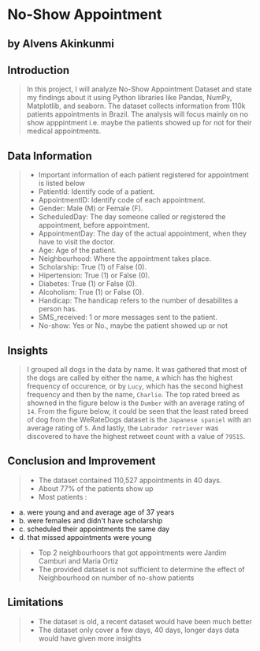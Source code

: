 # No-Show Appointment
## by Alvens Akinkunmi


## Introduction
>In this project, I will analyze No-Show Appointment Dataset and state my findings about it using Python libraries like Pandas, NumPy, Matplotlib, and seaborn. The dataset collects information from 110k patients appointments in Brazil. The analysis will focus mainly on no show apppintment i.e. maybe the patients showed up for not for their medical appointments.

##  Data Information
> - Important information of each patient registered for appointment is listed below
> - PatientId: Identify code of a patient.
> - AppointmentID: Identify code of each appointment.
> - Gender: Male (M) or Female (F).
> - ScheduledDay: The day someone called or registered the appointment, before appointment.
> - AppointmentDay: The day of the actual appointment, when they have to visit the doctor.
> - Age: Age of the patient.
> - Neighbourhood: Where the appointment takes place.
> - Scholarship: True (1) of False (0).
> - Hipertension: True (1) or False (0).
> - Diabetes: True (1) or False (0).
> - Alcoholism: True (1) or False (0).
> - Handicap: The handicap refers to the number of desabilites a person has. 
> - SMS_received: 1 or more messages sent to the patient.
> - No-show: Yes or No., maybe the patient showed up or not

## Insights
> I grouped all dogs in the data by name. It was gathered that most of the dogs are called by either the name, `A` which has the highest frequency of occurence, or by `Lucy`, which has the second highest frequency  and then by the name, `Charlie`.
The top rated breed as showned in the figure below is the `Dumber` with an average rating of `14`.
From the figure below, it could be seen that the least rated breed of dog from the WeRateDogs dataset is the `Japanese spaniel` with an average rating of `5`.
And lastly, the `Labrador retriever` was discovered to have the highest retweet count with a value of `79515`.

## Conclusion and Improvement
> - The dataset contained 110,527 appointments in 40 days.
> - About 77% of the patients show up
> - Most patients :
  -  a.  were young and and average age of 37 years
  -  b.  were females and didn't have scholarship
  -  c.  scheduled their appointments the same day
  -  d.  that missed appointments were young
> - Top 2 neighbourhoors that got appointments were Jardim Camburi and Maria Ortiz
> - The provided dataset is not sufficient to determine the effect of Neighbourhood on number of no-show patients

## Limitations
> - The dataset is old, a recent dataset would have been much better
> - The dataset only cover a few days, 40 days, longer days data would have given more insights


```python

```
